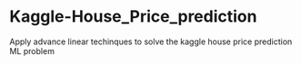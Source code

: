 # Kaggle-House_Price_prediction

Apply advance linear techinques to solve the kaggle house price prediction ML problem
